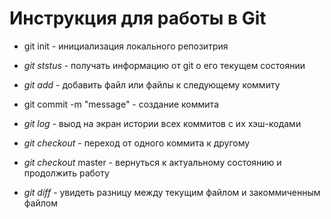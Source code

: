 # Инструкция для работы в Git

* git init - инициализация локального репозитрия

+ *git ststus* - получать информацию от git о его текущем состоянии

- *git add* - добавить файл или файлы к следующему коммиту

- git commit -m "message" - создание коммита

- *git log* - выод на экран истории всех коммитов с их хэш-кодами

- *git checkout* - переход от одного коммита к другому
 
- *git checkout* master - вернуться к актуальному состоянию и продолжить работу

- *git diff* - увидеть разницу между текущим файлом и закоммиченным файлом
